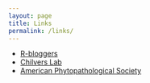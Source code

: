 ```yaml
---
layout: page
title: Links
permalink: /links/
---
```


* [R-bloggers](http://www.r-bloggers.com/)
* [Chilvers Lab](https://fieldcroppathology.msu.edu/)
* [American Phytopathological Society](www.apsnet.org)
